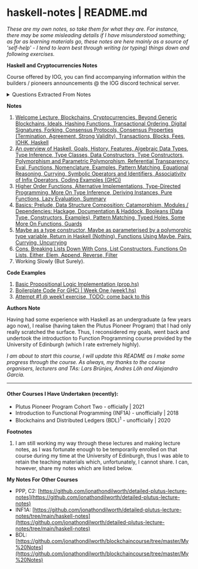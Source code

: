 # haskell-notes | README.md

*These are my own notes, so take them for what they are. For instance, there may be some misleading details if I have misunderstood something; as far as learning materials go, these notes are here mainly as a source of 'self-help' - I tend to learn best through writing (or typing) things down and following exercises.*

**Haskell and Cryptocurrencies Notes**

Course offered by IOG, you can find accompanying information within the builders / pioneers announcements @ the IOG discord technical server.

<details>

<summary>Questions Extracted From Notes</summary>

**Welcome Lecture**

Question: would it be accurate to say that the definition of 'hiding' (for hash functions) can be phrased such that: given a hash function H, an inverse function H' does not exist. Thus, given $h(x) = y$, $h^{-1}(y) = x$ does not exist?

Question: Given the statement regarding hash functions: "the input are arbitrary byte strings, so there are potentially infinitely many of those" - given that memory is discrete, how is it possible for there to be infinitely many input byte strings? Are we discussing hash functions in terms of their implementation on a discrete system, or their mathematical properties within 'the real world' / continuous space?

Question (this was discussed within the IOG Discord, but I don't think consensus was necessarily reached on the outcome of the question, so I'll raise it here): if one was to push two transactions to chain with the intent to have them validated within the same block, is there anything stopping the outputs from one transaction acting as the inputs to the other? Emphasis being on: both transactions are not yet validated, but have been pushed to chain (or an SPO mempool) in an ordered fashion, such that the first transaction is pushed first and the second has been pushed second; can the second transaction use outputs from the first transaction whilst both being validated within the same block? My apologies if there is an obvious answer or is this is a silly question. I would actually be interested in knowing if this is possible in both accounting based models and UTxO based models.

**An Overview Of Haskell**

Having unpaused the video and read some more about currying - probably spending too much time on this, but I am pretty sure I understand what is going on, but I suppose my question really would be: what would be a concise and intuitive definition of the concept of currying within Haskell?

**Higher Order Functions**

Do you want to maintain data structures and their respective content as 'abstract' as possible before performing any kind of evaluation in order to, for instance, maintain as much precision as possible, or is this a non-issue?

**Week Two**

No Questions - the only comment I would have is that some of the videos do seem to skip quite quickly.

</details>

**Notes**

1. [Welcome Lecture, Blockchains, Cryptocurrencies, Beyond Generic Blockchains, Ideals, Hashing Functions, Transactional Ordering, Digital Signatures, Forking, Consensus Protocols, Consensus Properties (Termination, Agreement, Strong Validity), Transactions, Blocks, Fees, IOHK, Haskell](010-Welcome.md)
2. [An overview of Haskell, Goals, History, Features, Algebraic Data Types, Type Inference, Type Classes, Data Constructors, Type Constructors, Polymorphism and Parametric Polymorphism, Referential Transparency, Eval, Functions, Nomenclature, Examples, Pattern Matching, Equational Reasoning, Currying, Symbolic Operators and Identifiers, Associativity of Infix Operators, Coding Examples (GHCi)](011-An-Overview-of-Haskell.md)
3. [Higher Order Functions, Alternative Implementations, Type-Directed Programming, More On Type Inference, Deriving Instances, Pure Functions, Lazy Evaluation, Summary](012-An-Overview-Of-Haskell.md)
4. [Basics: Prelude, Data Structure Composition: Catamorphism, Modules / Dependencies: Hackage, Documentation & Haddock, Booleans (Data Type, Constructors, Examples), Pattern Matching, Typed Holes, Some More On Functions, Guards](020-Datatypes-Functions.md)
5. [Maybe as a type constructor, Maybe as parameterised by a polymorphic type variable, Return in Haskell (Nothing), Functions Using Maybe, Pairs, Currying, Uncurrying](021-Maybe-And-Pairs.md)
6. [Cons, Breaking Lists Down With Cons, List Constructors, Functions On Lists, Either, Elem, Append, Reverse, Filter](022-Lists.md)
7. Working Slowly (But Surely).

**Code Examples**

1. [Basic Propositional Logic Implementation (prop.hs)](code_examples/prop.hs)
2. [Boilerplate Code For GHCi | Week One (week1.hs)](code_examples/week1.hs)
3. [Attempt #1 @ week1 exercise, TODO: come back to this](code_examples/intro.hs)

**Authors Note**

Having had some experience with Haskell as an undergraduate (a few years ago now), I realise (having taken the Plutus Pioneer Program) that I had only really scratched the surface. Thus, I reconsidered my goals, went back and undertook the introduction to Function Programming course provided by the University of Edinburgh (which I rate extremely highly).

*I am about to start this course, I will update this README as I make some progress through the course. As always, my thanks to the course organisers, lecturers and TAs: Lars Brünjes, Andres Löh and Alejandro García.*

<hr />

#### Other Courses I Have Undertaken (recently):

* Plutus Pioneer Program Cohort Two - officially | 2021
* Introduction to Functional Programming (INF1A) - unofficially | 2018
* Blockchains and Distributed Ledgers (BDL)<sup>1</sup> - unofficially | 2020

**Footnotes**

1. I am still working my way through these lectures and making lecture notes, as I was fortunate enough to be temporarily enrolled on that course during my time at the University of Edinburgh, thus I was able to retain the teaching materials which, unfortunately, I cannot share. I can, however, share my notes which are listed below.

**My Notes For Other Courses**

* PPP, C2: [https://github.com/jonathondilworth/detailed-plutus-lecture-notes](https://github.com/jonathondilworth/detailed-plutus-lecture-notes)
* INF1A: [https://github.com/jonathondilworth/detailed-plutus-lecture-notes/tree/main/haskell-notes](https://github.com/jonathondilworth/detailed-plutus-lecture-notes/tree/main/haskell-notes)
* BDL: [https://github.com/jonathondilworth/blockchaincourse/tree/master/My%20Notes](https://github.com/jonathondilworth/blockchaincourse/tree/master/My%20Notes)

